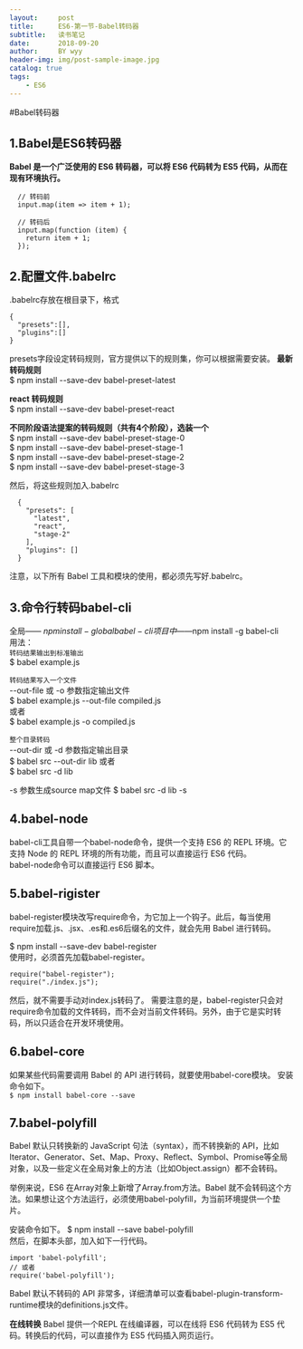 ```yaml
---
layout:     post   				
title:      ES6-第一节-Babel转码器			
subtitle:   读书笔记  
date:       2018-09-20 			
author:     BY wyy						
header-img: img/post-sample-image.jpg 	
catalog: true 					
tags:					
    - ES6
---
```


#Babel转码器

## 1.Babel是ES6转码器
**Babel 是一个广泛使用的 ES6 转码器，可以将 ES6 代码转为 ES5 代码，从而在现有环境执行。**
```
  // 转码前
  input.map(item => item + 1);

  // 转码后
  input.map(function (item) {
    return item + 1;
  });
```
## 2.配置文件.babelrc
.babelrc存放在根目录下，格式
```
{
  "presets":[],
  "plugins":[]
}
```
presets字段设定转码规则，官方提供以下的规则集，你可以根据需要安装。
**最新转码规则**  
$ npm install --save-dev babel-preset-latest

**react 转码规则**  
$ npm install --save-dev babel-preset-react

**不同阶段语法提案的转码规则（共有4个阶段），选装一个**  
$ npm install --save-dev babel-preset-stage-0  
$ npm install --save-dev babel-preset-stage-1  
$ npm install --save-dev babel-preset-stage-2  
$ npm install --save-dev babel-preset-stage-3  

然后，将这些规则加入.babelrc
```
  {
    "presets": [
      "latest",
      "react",
      "stage-2"
    ],
    "plugins": []
  }
 ```
注意，以下所有 Babel 工具和模块的使用，都必须先写好.babelrc。  

## 3.命令行转码babel-cli  
全局—— $npm install -global babel-cli    
项目中——$npm install -g babel-cli  
用法：  
``转码结果输出到标准输出``  
$ babel example.js  

``转码结果写入一个文件``  
 --out-file 或 -o 参数指定输出文件   
$ babel example.js --out-file compiled.js  
 或者    
$ babel example.js -o compiled.js    

``整个目录转码``  
 --out-dir 或 -d 参数指定输出目录  
$ babel src --out-dir lib
 或者  
$ babel src -d lib  

-s 参数生成source map文件
$ babel src -d lib -s  

## 4.babel-node 
babel-cli工具自带一个babel-node命令，提供一个支持 ES6 的 REPL 环境。它支持 Node 的 REPL 环境的所有功能，而且可以直接运行 ES6 代码。  
babel-node命令可以直接运行 ES6 脚本。

## 5.babel-rigister  
babel-register模块改写require命令，为它加上一个钩子。此后，每当使用require加载.js、.jsx、.es和.es6后缀名的文件，就会先用 Babel 进行转码。

$ npm install --save-dev babel-register    
使用时，必须首先加载babel-register。  
```
require("babel-register");  
require("./index.js");
```
然后，就不需要手动对index.js转码了。
需要注意的是，babel-register只会对require命令加载的文件转码，而不会对当前文件转码。另外，由于它是实时转码，所以只适合在开发环境使用。

## 6.babel-core  
如果某些代码需要调用 Babel 的 API 进行转码，就要使用babel-core模块。
安装命令如下。  
`$ npm install babel-core --save`

## 7.babel-polyfill
Babel 默认只转换新的 JavaScript 句法（syntax），而不转换新的 API，比如Iterator、Generator、Set、Map、Proxy、Reflect、Symbol、Promise等全局对象，以及一些定义在全局对象上的方法（比如Object.assign）都不会转码。  

举例来说，ES6 在Array对象上新增了Array.from方法。Babel 就不会转码这个方法。如果想让这个方法运行，必须使用babel-polyfill，为当前环境提供一个垫片。

安装命令如下。
$ npm install --save babel-polyfill  
然后，在脚本头部，加入如下一行代码。
```
import 'babel-polyfill';
// 或者
require('babel-polyfill');
```
Babel 默认不转码的 API 非常多，详细清单可以查看babel-plugin-transform-runtime模块的definitions.js文件。

**在线转换**
Babel 提供一个REPL 在线编译器，可以在线将 ES6 代码转为 ES5 代码。转换后的代码，可以直接作为 ES5 代码插入网页运行。

